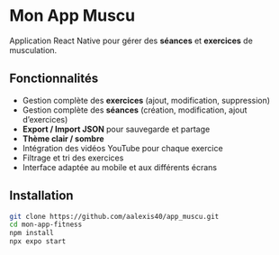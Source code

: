 # Mon App Muscu

Application React Native pour gérer des **séances** et **exercices** de musculation.  

## Fonctionnalités

- Gestion complète des **exercices** (ajout, modification, suppression)
- Gestion complète des **séances** (création, modification, ajout d’exercices)
- **Export / Import JSON** pour sauvegarde et partage
- **Thème clair / sombre**
- Intégration des vidéos YouTube pour chaque exercice
- Filtrage et tri des exercices
- Interface adaptée au mobile et aux différents écrans

## Installation

```bash
git clone https://github.com/aalexis40/app_muscu.git
cd mon-app-fitness
npm install
npx expo start
